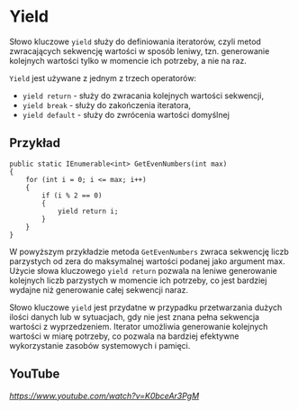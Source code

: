 # Yield

Słowo kluczowe `yield` służy do definiowania iteratorów, czyli metod zwracających sekwencję wartości w sposób leniwy, tzn. generowanie kolejnych wartości tylko w momencie ich potrzeby, a nie na raz.

`Yield` jest używane z jednym z trzech operatorów: 
- `yield return` - służy do zwracania kolejnych wartości sekwencji, 
- `yield break` - służy do zakończenia iteratora, 
- `yield default` - służy do zwrócenia wartości domyślnej

## Przykład

```
public static IEnumerable<int> GetEvenNumbers(int max)
{
    for (int i = 0; i <= max; i++)
    {
        if (i % 2 == 0)
        {
            yield return i;
        }
    }
}
```

W powyższym przykładzie metoda `GetEvenNumbers` zwraca sekwencję liczb parzystych od zera do maksymalnej wartości podanej jako argument max. Użycie słowa kluczowego `yield return` pozwala na leniwe generowanie kolejnych liczb parzystych w momencie ich potrzeby, co jest bardziej wydajne niż generowanie całej sekwencji naraz.

Słowo kluczowe `yield` jest przydatne w przypadku przetwarzania dużych ilości danych lub w sytuacjach, gdy nie jest znana pełna sekwencja wartości z wyprzedzeniem. Iterator umożliwia generowanie kolejnych wartości w miarę potrzeby, co pozwala na bardziej efektywne wykorzystanie zasobów systemowych i pamięci.

## YouTube

*https://www.youtube.com/watch?v=K0bceAr3PgM* 